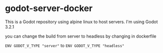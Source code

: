 # godot-server-docker
This is a Godot repository using alpine linux to host servers. I'm using Godot 3.2.1

you can change the build from server to headless by changing in dockerfile

`ENV GODOT_V_TYPE "server"` to `ENV GODOT_V_TYPE "headless"`
